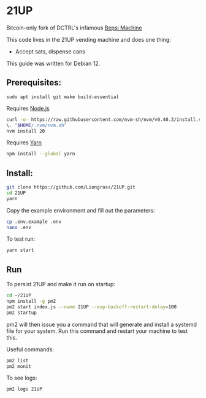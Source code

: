 # 21UP

Bitcoin-only fork of DCTRL's infamous [Bepsi Machine](https://github.com/GitYVR/bepsi-pi)

This code lives in the 21UP vending machine and does one thing:

- Accept sats, dispense cans

This guide was written for Debian 12.

## Prerequisites:

`sudo apt install git make build-essential`

Requires [Node.js](https://nodejs.org/en/download)

```bash
curl -o- https://raw.githubusercontent.com/nvm-sh/nvm/v0.40.3/install.sh | bash
\. "$HOME/.nvm/nvm.sh"
nvm install 20
```

Requires [Yarn](https://classic.yarnpkg.com/lang/en/docs/install/#debian-stable)

```bash
npm install --global yarn
```

## Install:

```bash
git clone https://github.com/Liongrass/21UP.git
cd 21UP
yarn
```

Copy the example environment and fill out the parameters:

```bash
cp .env.example .env
nano .env
```

To test run:

```bash
yarn start
```

## Run

To persist 21UP and make it run on startup:

```bash
cd ~/21UP
npm install -g pm2
pm2 start index.js --name 21UP --exp-backoff-restart-delay=100
pm2 startup
```

pm2 will then issue you a command that will generate and install a systemd file for your system. Run this command and restart your machine to test this.

Useful commands:

```bash
pm2 list
pm2 monit
```

To see logs:

```bash
pm2 logs 21UP
```
